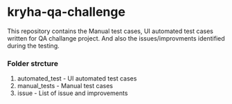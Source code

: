 # kryha-qa-challenge

This repository contains the Manual test cases, UI automated test cases written for QA challange project. And also the issues/improvments identified during the testing.

### Folder strcture

1. automated_test - UI automated test cases
2. manual_tests - Manual test cases
3. issue - List of issue and improvements
